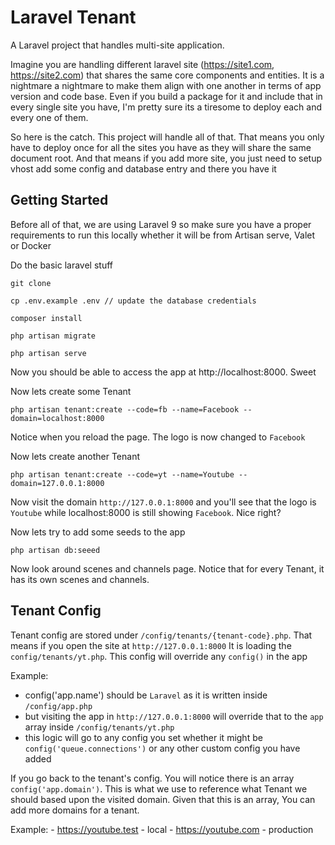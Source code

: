

# Laravel Tenant

A Laravel project that handles multi-site application. 

Imagine you are handling different laravel site (https://site1.com, https://site2.com) that shares  the same core components and entities. It is a nightmare a nightmare to make them align with one another in terms of app version and code base. Even if you build a package for it and include that in every single site you have, I'm pretty sure its a tiresome to deploy each and every one of them. 

So here is the catch. This project will handle all of that. That means you only have to deploy once for all the sites you have as they will share the same document root. 
And that means if you add more site, you just need to setup vhost add some config and database entry and there you have it


## Getting Started

Before all of that, we are using Laravel 9 so make sure you have a proper requirements to run this locally whether it will be from Artisan serve, Valet or Docker

Do the basic laravel stuff

    git clone
    
    cp .env.example .env // update the database credentials
    
    composer install
    
    php artisan migrate
    
    php artisan serve


Now you should be able to access the app at http://localhost:8000. Sweet

 Now lets create some Tenant

    php artisan tenant:create --code=fb --name=Facebook --domain=localhost:8000

Notice when you reload the page. The logo is now changed to `Facebook`

Now lets create another Tenant

    php artisan tenant:create --code=yt --name=Youtube --domain=127.0.0.1:8000

Now visit the domain `http://127.0.0.1:8000` and you'll see that the logo is `Youtube` while localhost:8000 is still showing `Facebook`. Nice right?

Now lets try to add some seeds to the app 

    php artisan db:seeed

Now look around scenes and channels page. Notice that for every Tenant, it has its own scenes and channels. 

## Tenant Config
Tenant config are stored under `/config/tenants/{tenant-code}.php`. That means if you open the site at `http://127.0.0.1:8000`
It is loading the `config/tenants/yt.php`. This config will override any `config()` in the app

Example: 

- config('app.name') should be `Laravel` as it is written inside `/config/app.php`
- but visiting the app in `http://127.0.0.1:8000` will override that to the `app` array inside `/config/tenants/yt.php`
- this logic will go to any config you set whether it might be `config('queue.connections')` or any other custom config you have added

If you go back to the tenant's config. You will notice there is an array `config('app.domain')`. 
This is what we use to reference what Tenant we should based upon the visited domain. Given that this is an array,
You can add more domains for a tenant.

Example:
    - https://youtube.test - local
    - https://youtube.com - production